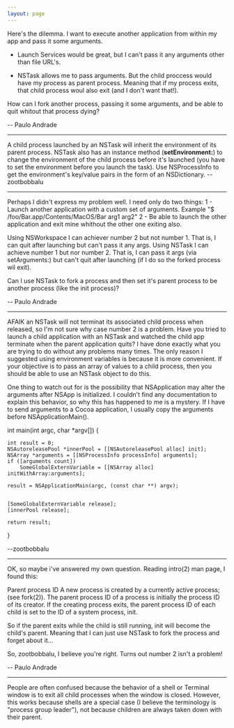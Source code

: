 ```yaml
---
layout: page
---
```


Here's the dilemma. I want to execute another application from within my app and pass it some arguments.

- Launch Services would be great, but I can't pass it any arguments other than file URL's.

- NSTask allows me to pass arguments. But the child proccess would have my process as parent process. Meaning that if my process exits, that child process woul also exit (and I don't want that!).

How can I fork another process, passing it some arguments, and be able to quit whitout that process dying?

-- Paulo Andrade

----

A child process launched by an NSTask will inherit the environment of its parent process. NSTask also has an instance method (**setEnvironment:**) to change the environment of the child process before it's launched (you have to set the environment before you launch the task). Use NSProcessInfo to get the environment's key/value pairs in the form of an NSDictionary. --zootbobbalu

----

Perhaps I didn't express my problem well. I need only do two things:
1 - Launch another application with a custom set of arguments. Example "$ /foo/Bar.app/Contents/MacOS/Bar arg1 arg2"
2 - Be able to launch the other application and exit mine whithout the other one exiting also.

Using NSWorkspace I can achiever number 2 but not number 1. That is, I can quit after launching but can't pass it any args.
Using NSTask I can achieve number 1 but nor number 2. That is, I can pass it args (via setArguments:) but can't quit after launching (if I do so the forked process wil exit).

Can I use NSTask to fork a process and then set it's parent process to be another process (like the init process)?

-- Paulo Andrade

----

AFAIK an NSTask will not terminat its associated child process when released, so I'm not sure why case number 2 is a problem. Have you tried to launch a child application with an NSTask and watched the child app terminate when the parent application quits? I have done exactly what you are trying to do without any problems many times. The only reason I suggested using environment variables is because it is more convenient. If your objective is to pass an array of values to a child process, then you should be able to use an NSTask object to do this. 

One thing to watch out for is the possibility that NSApplication may alter the arguments after NSApp is initialized. I couldn't find any documentation to explain this behavior, so why this has happened to me is a mystery. If I have to send arguments to a Cocoa application, I usually copy the arguments before NSApplicationMain().

    

int main(int argc, char *argv[])
{

	int result = 0;
	NSAutoreleasePool *innerPool = [[NSAutoreleasePool alloc] init];
	NSArray *arguments = [[NSProcessInfo processInfo] arguments];
	if ([arguments count])
		SomeGlobalExternVariable = [[NSArray alloc] initWithArray:arguments];

    result = NSApplicationMain(argc, (const char **) argv);


	[SomeGlobalExternVariable release];
	[innerPool release];

	return result;

}



  --zootbobbalu

----
OK, so maybe i've answered my own question. Reading intro(2) man page, I found this:

    
Parent process ID
             A new process is created by a currently active process; (see
             fork(2)).  The parent process ID of a process is initially the
             process ID of its creator.  If the creating process exits, the
             parent process ID of each child is set to the ID of a system
             process, init.


So if the parent exits while the child is still running, init will become the child's parent. Meaning that I can just use NSTask to fork the process and forget about it...

So, zootbobbalu, I believe you're right. Turns out number 2 isn't a problem!

-- Paulo Andrade

----
People are often confused because the behavior of a shell or Terminal window is to exit all child processes when the window is closed. However, this works because shells are a special case (I believe the terminology is "process group leader"), not because children are always taken down with their parent.
